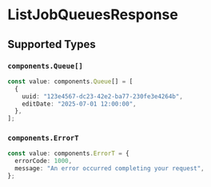 # ListJobQueuesResponse


## Supported Types

### `components.Queue[]`

```typescript
const value: components.Queue[] = [
  {
    uuid: "123e4567-dc23-42e2-ba77-230fe3e4264b",
    editDate: "2025-07-01 12:00:00",
  },
];
```

### `components.ErrorT`

```typescript
const value: components.ErrorT = {
  errorCode: 1000,
  message: "An error occurred completing your request",
};
```

